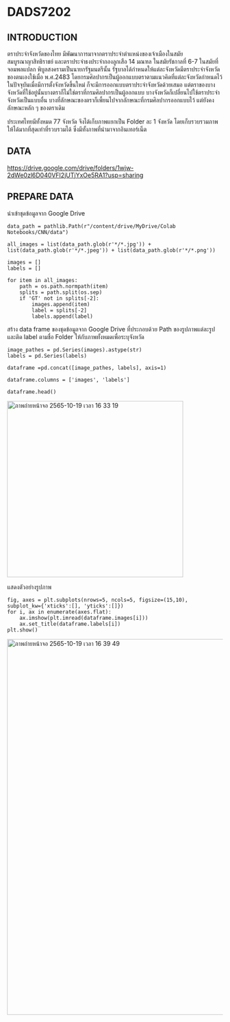 # DADS7202

## INTRODUCTION
ตราประจำจังหวัดของไทย มีพัฒนาการมาจากตราประจำตำแหน่งของเจ้าเมืองในสมัยสมบูรณาญาสิทธิราชย์ และตราประจำธงประจำกองลูกเสือ 14 มณฑล 
ในสมัยรัชกาลที่ 6-7 ในสมัยที่จอมพลแปลก พิบูลสงครามเป็นนายกรัฐมนตรีนั้น รัฐบาลได้กำหนดให้แต่ละจังหวัดมีตราประจำจังหวัดของตนเองใช้เมื่อ พ.ศ.2483 
โดยกรมศิลปากรเป็นผู้ออกแบบตราตามแนวคิดที่แต่ละจังหวัดกำหนดไว้ ในปัจจุบันเมื่อมีการตั้งจังหวัดขึ้นใหม่ ก็จะมีการออกแบบตราประจำจังหวัดด้วยเสมอ แต่ตราของบางจังหวัดที่ใช้อยู่นั้นบางตราก็ไม่ใช่ตราที่กรมศิลปากรเป็นผู้ออกแบบ บางจังหวัดก็เปลี่ยนไปใช้ตราประจำจังหวัดเป็นแบบอื่น บางที่ลักษณะของตราก็เพี้ยนไปจากลักษณะที่กรมศิลปากรออกแบบไว้ แต่ยังคงลักษณะหลัก ๆ ของตราเดิม

ประเทศไทยมีทั้งหมด 77 จังหวัด จึงได้เก็บภาพแยกเป็น Folder ละ 1 จังหวัด โดยเก็บรวบรวมภาพให้ได้มากที่สุดเท่าที่รวบรวมได้ ซึ่งมีทั้งภาพที่นำมาจากอินเทอร์เน็ต

## DATA
https://drive.google.com/drive/folders/1wjw-2dWe0zl6D040VFI2jUTjYxOe5RA1?usp=sharing

## PREPARE DATA
นำเข้าชุดข้อมูลจาก Google Drive

```
data_path = pathlib.Path(r"/content/drive/MyDrive/Colab Notebooks/CNN/data")

all_images = list(data_path.glob(r'*/*.jpg')) + list(data_path.glob(r'*/*.jpeg')) + list(data_path.glob(r'*/*.png'))

images = []
labels = []

for item in all_images:
    path = os.path.normpath(item)
    splits = path.split(os.sep)
    if 'GT' not in splits[-2]:
        images.append(item)
        label = splits[-2]
        labels.append(label)
```
สร้าง data frame ของชุดข้อมูลจาก Google Drive ที่ประกอบด้วย Path ของรูปภาพแต่ละรูปและติด label ตามชื่อ Folder ให้กับภาพทั้งหมดเพื่อระบุจังหวัด

```
image_pathes = pd.Series(images).astype(str)
labels = pd.Series(labels)

dataframe =pd.concat([image_pathes, labels], axis=1)

dataframe.columns = ['images', 'labels']

dataframe.head()
```
<img width="411" alt="ภาพถ่ายหน้าจอ 2565-10-19 เวลา 16 33 19" src="https://user-images.githubusercontent.com/107698198/196654392-bef1824a-e678-44ac-a91b-d3e7cd5a5b5e.png">

แสดงตัวอย่างรูปภาพ
```
fig, axes = plt.subplots(nrows=5, ncols=5, figsize=(15,10), subplot_kw={'xticks':[], 'yticks':[]})
for i, ax in enumerate(axes.flat):
    ax.imshow(plt.imread(dataframe.images[i]))
    ax.set_title(dataframe.labels[i])
plt.show()
```
<img width="876" alt="ภาพถ่ายหน้าจอ 2565-10-19 เวลา 16 39 49" src="https://user-images.githubusercontent.com/107698198/196655995-e7598bda-6463-4c6c-881c-e41250ef74d5.png">
